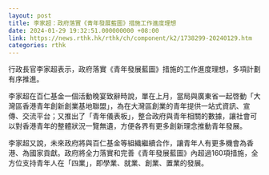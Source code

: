 ```yaml
---
layout: post
title: 李家超：政府落實《青年發展藍圖》措施工作進度理想
date: 2024-01-29 19:32:51.000000000 +08:00
link: https://news.rthk.hk/rthk/ch/component/k2/1738299-20240129.htm
categories: rthk
---
```


行政長官李家超表示，政府落實《青年發展藍圖》措施的工作進度理想，多項計劃有序推進。

李家超在百仁基金一個活動晚宴致辭時說，單在上月，當局與廣東省一起啓動「大灣區香港青年創新創業基地聯盟」，為在大灣區創業的青年提供一站式資訊、宣傳、交流平台；又推出了「青年儀表板」，整合政府與青年相關的數據，讓社會可以對香港青年的整體狀況一覽無遺，方便各界有更多創新理念推動青年發展。

李家超又說，未來政府將與百仁基金等組織繼續合作，讓青年人有更多機會為香港、為國家貢獻。政府將全力落實和完善《青年發展藍圖》內超過160項措施，全方位支持青年人在「四業」，即學業、就業、創業、置業的發展。

